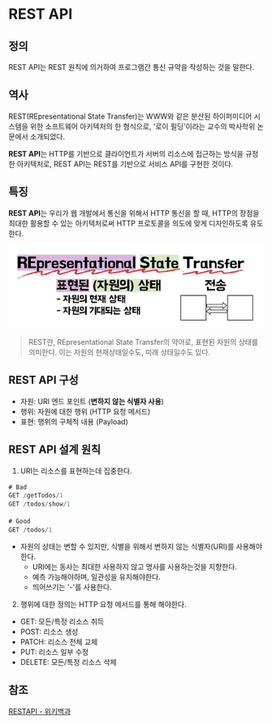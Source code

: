 # REST API

## 정의

REST API는 REST 원칙에 의거하여 프로그램간 통신 규약을 작성하는 것을 말한다.

## 역사

REST(REpresentational State Transfer)는 WWW와 같은 분산된 하이퍼미디어 시스템을 위한 소프트웨어 아키텍처의 한 형식으로, '로이 필딩'이라는 교수의 박사학위 논문에서 소개되었다.

**REST API**는 HTTP를 기반으로 클라이언트가 서버의 리소스에 접근하는 방식을 규정한 아키텍처로, REST API는 REST를 기반으로 서비스 API를 구현한 것이다.

## 특징

**REST API**는 우리가 웹 개발에서 통신을 위해서 HTTP 통신을 할 때, HTTP의 장점을 최대한 활용할 수 있는 아키텍처로써 HTTP 프로토콜을 의도에 맞게 디자인하도록 유도한다.

![REST](/img/REST.png)

> REST란, REpresentational State Transfer의 약어로, 표현된 자원의 상태를 의미한다. 이는 자원의 현재상태일수도, 미래 상태일수도 있다.

## REST API 구성

- 자원: URI 엔드 포인트 (**변하지 않는 식별자 사용**)
- 행위: 자원에 대한 행위 (HTTP 요청 메서드)
- 표현: 행위의 구체적 내용 (Payload)

## REST API 설계 원칙

1. URI는 리소스를 표현하는데 집중한다.

```js
# Bad
GET /getTodos/1
GET /todos/show/1

# Good
GET /todos/1
```

- 자원의 상태는 변할 수 있지만, 식별을 위해서 변하지 않는 식별자(URI)를 사용해야한다.
	- URI에는 동사는 최대한 사용하지 않고 명사를 사용하는것을 지향한다.
	- 예측 가능해야하며, 일관성을 유지해야한다.
	- 띄어쓰기는 '-'를 사용한다.

2. 행위에 대한 정의는 HTTP 요청 메서드를 통해 해야한다.

- GET: 모든/특정 리소스 취득
- POST: 리소스 생성
- PATCH: 리소스 전체 교체
- PUT: 리소스 일부 수정
- DELETE: 모든/특정 리소스 삭제

## 참조

[RESTAPI - 위키백과](https://ko.wikipedia.org/wiki/REST)